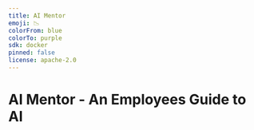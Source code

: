 ```yaml
---
title: AI Mentor
emoji: 📉
colorFrom: blue
colorTo: purple
sdk: docker
pinned: false
license: apache-2.0
---
```


# AI Mentor - An Employees Guide to AI